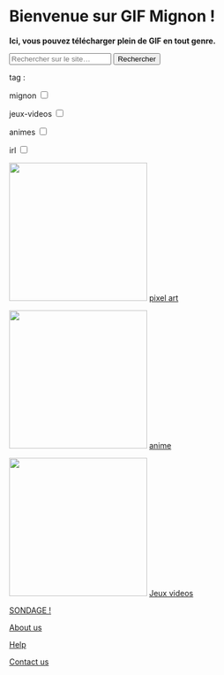 <html lang="fr">
    <head>
        <meta charset="utf-8">
        <title>GifMignon</title>
    </head>

  <body>
    <h1>Bienvenue sur GIF Mignon !</h1>
    <p><strong>Ici, vous pouvez télécharger plein de GIF en tout genre.</strong></p>
    <p></p>
    <form role="search">
  <div>
    <input type="search" id="maRecherche" name="q"
     placeholder="Rechercher sur le site…"
     aria-label="Rechercher parmi le contenu du site">
    <button>Rechercher</button>
  </div>
</form>
    <p>tag :</p>
      <p> mignon <input type="checkbox"/></p>
      <p> jeux-videos <input type="checkbox"/></p>
      <p> animes <input type="checkbox"/></p>
      <p> irl <input type="checkbox"/></p>
<p></p>
<img class="project-pic" src="https://img.cloudygif.com/full/f254e23e6c781897.gif" style="width: 250px;" />
<a href="https://maevebestdev.github.io/PixelArt/">pixel art</a>
<p></p>
<img class="project-pic" src="https://media.tenor.com/images/4fd49de4149a6d348e04f2465a3970af/tenor.gif" style="width: 250px;" />
<a href="https://maevebestdev.github.io/Anime/">anime</a>
<p></p>
<img class="project-pic" src="https://m.gifmania.be/Gif-Animes-Jeux-Video/Animations-Jeux-Video-Arcade-Classiques/Images-Gif-Jeux-Video-Classiques/Jeux-Video-Classiques-67074.gif" style="width: 250px;" />
<a href="https://maevebestdev.github.io/Jeux_Videos/">Jeux videos</a>
<p></p>
    <a href="f">SONDAGE !</a>
    <p> </p>
    <a href="https://maevebestdev.github.io/About_Us/">About us</a>
    <p></p>
    <a href="https://maevebestdev.github.io/Help/">Help</a>
    <p></p>
    <a href="https://maevebestdev.github.io/Contact_Us/">Contact us</a>
    </body>
</html>
<p></p>
